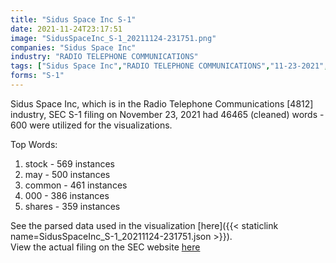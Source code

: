```yaml
---
title: "Sidus Space Inc S-1"
date: 2021-11-24T23:17:51
image: "SidusSpaceInc_S-1_20211124-231751.png"
companies: "Sidus Space Inc"
industry: "RADIO TELEPHONE COMMUNICATIONS"
tags: ["Sidus Space Inc","RADIO TELEPHONE COMMUNICATIONS","11-23-2021","S-1"]
forms: "S-1"
---
```

Sidus Space Inc, which is in the Radio Telephone Communications [4812] industry, SEC S-1 filing on November 23, 2021 had 46465 (cleaned) words - 600 were utilized for the visualizations.

Top Words:
1. stock - 569 instances
2. may - 500 instances
3. common - 461 instances
4. 000 - 386 instances
5. shares - 359 instances


See the parsed data used in the visualization [here]({{< staticlink name=SidusSpaceInc_S-1_20211124-231751.json >}}).  
View the actual filing on the SEC website [here](https://www.sec.gov/Archives/edgar/data/1879726/0001640334-21-002949.txt)